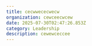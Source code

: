 ```yaml
---
title: cecwwececwecw
organization: cewceecwcew
date: 2025-07-30T02:47:26.853Z
category: Leadership
description: c﻿ewewceccee
---
```

